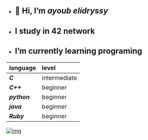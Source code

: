 - ## 👋 Hi, I’m *ayoub elidryssy*
- ##  I study in 42 network
- ##  I’m currently learning programing

|language    |level   |
|  :-       |  :-   |
|***C***     | intermediate |
|***C++***   |beginner|
|***python***|beginner|
|***java***  |beginner|
|***Ruby***  |beginner|

[![img](https://cdn.icon-icons.com/icons2/2530/PNG/512/leetcode_button_icon_151892.png)](https://leetcode.com/ayoubedark/)
